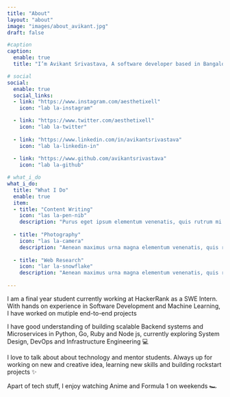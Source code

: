 ```yaml
---
title: "About"
layout: "about"
image: "images/about_avikant.jpg"
draft: false

#caption
caption:
  enable: true
  title: "I’m Avikant Srivastava, A software developer based in Bangalore, currently working at HackerRank."

# social
social:
  enable: true
  social_links:
  - link: "https://www.instagram.com/aesthetixell"
    icon: "lab la-instagram"

  - link: "https://www.twitter.com/aesthetixell"
    icon: "lab la-twitter"
    
  - link: "https://www.linkedin.com/in/avikantsrivastava"
    icon: "lab la-linkedin-in"
    
  - link: "https://www.github.com/avikantsrivastava"
    icon: "lab la-github"

# what_i_do
what_i_do:
  title: "What I Do"
  enable: true
  item:
  - title: "Content Writing"
    icon: "las la-pen-nib"
    description: "Purus eget ipsum elementum venenatis, quis rutrum mi semper nonpurus eget ipsum elementum venenatis."
    
  - title: "Photography"
    icon: "las la-camera"
    description: "Aenean maximus urna magna elementum venenatis, quis rutrum mi semper non purus eget ipsum elementum venenatis."
    
  - title: "Web Research"
    icon: "lar la-snowflake"
    description: "Aenean maximus urna magna elementum venenatis, quis rutrum mi semper non purus eget ipsum elementum venenatis."
 
---
```

I am a final year student currently working at HackerRank as a SWE Intern. With hands on experience in Software Development and Machine Learning, I have worked on mutiple end-to-end projects

I have good understanding of building scalable Backend systems and Microservices in Python, Go, Ruby and Node js, currently exploring System Design, DevOps and Infrastructure Engineering 💻

I love to talk about about technology and mentor students. Always up for working on new and creative idea, learning new skills and building rockstart projects ✨

Apart of tech stuff, I enjoy watching Anime and Formula 1 on weekends 🏎️